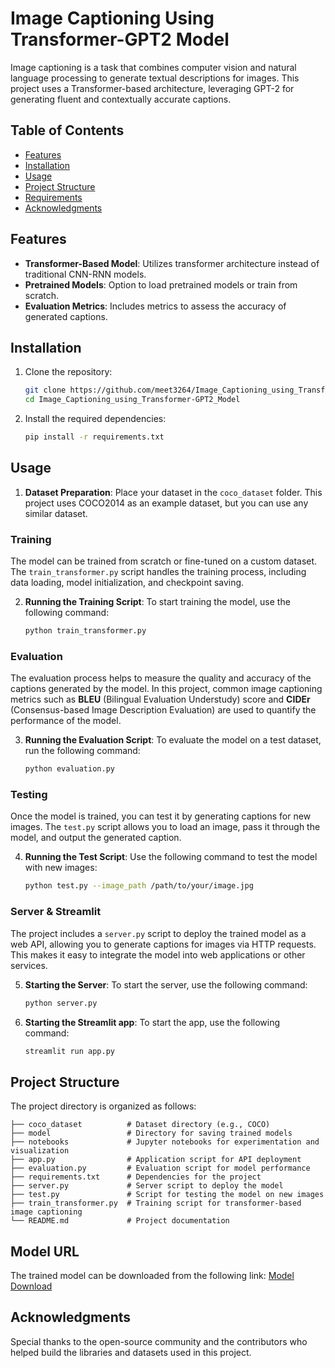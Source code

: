 # Image Captioning Using Transformer-GPT2 Model

Image captioning is a task that combines computer vision and natural language processing to generate textual descriptions for images. This project uses a Transformer-based architecture, leveraging GPT-2 for generating fluent and contextually accurate captions.

## Table of Contents
- [Features](#features)
- [Installation](#installation)
- [Usage](#usage)
- [Project Structure](#project-structure)
- [Requirements](#requirements)
- [Acknowledgments](#acknowledgments)
 

## Features
- **Transformer-Based Model**: Utilizes transformer architecture instead of traditional CNN-RNN models.
- **Pretrained Models**: Option to load pretrained models or train from scratch.
- **Evaluation Metrics**: Includes metrics to assess the accuracy of generated captions.

## Installation

1. Clone the repository:
   ```bash
   git clone https://github.com/meet3264/Image_Captioning_using_Transformer-GPT2_Model.git
   cd Image_Captioning_using_Transformer-GPT2_Model
   ```

2. Install the required dependencies:
   ```bash
   pip install -r requirements.txt
   ```
## Usage

1. **Dataset Preparation**: Place your dataset in the `coco_dataset` folder. This project uses COCO2014 as an example dataset, but you can use any similar dataset.
   
### Training

The model can be trained from scratch or fine-tuned on a custom dataset. The `train_transformer.py` script handles the training process, including data loading, model initialization, and checkpoint saving.

2. **Running the Training Script**:
   To start training the model, use the following command:
   ```bash
   python train_transformer.py
   ```
### Evaluation

The evaluation process helps to measure the quality and accuracy of the captions generated by the model. In this project, common image captioning metrics such as **BLEU** (Bilingual Evaluation Understudy) score and **CIDEr** (Consensus-based Image Description Evaluation) are used to quantify the performance of the model.

3. **Running the Evaluation Script**: 
   To evaluate the model on a test dataset, run the following command:
   ```bash
   python evaluation.py
   ```

### Testing

Once the model is trained, you can test it by generating captions for new images. The `test.py` script allows you to load an image, pass it through the model, and output the generated caption.

4. **Running the Test Script**:
   Use the following command to test the model with new images:
   ```bash
   python test.py --image_path /path/to/your/image.jpg
   ```

### Server & Streamlit

The project includes a `server.py` script to deploy the trained model as a web API, allowing you to generate captions for images via HTTP requests. This makes it easy to integrate the model into web applications or other services.

5. **Starting the Server**:
   To start the server, use the following command:
   ```bash
   python server.py
   ```
6. **Starting the Streamlit app**:
   To start the app, use the following command:
   ```bash
   streamlit run app.py
   ```
## Project Structure

The project directory is organized as follows:
```
├── coco_dataset          # Dataset directory (e.g., COCO)
├── model                 # Directory for saving trained models
├── notebooks             # Jupyter notebooks for experimentation and visualization
├── app.py                # Application script for API deployment
├── evaluation.py         # Evaluation script for model performance
├── requirements.txt      # Dependencies for the project
├── server.py             # Server script to deploy the model
├── test.py               # Script for testing the model on new images
├── train_transformer.py  # Training script for transformer-based image captioning
└── README.md             # Project documentation

```
## Model URL
The trained model can be downloaded from the following link: 
<a href="https://drive.google.com/uc?id=1N_gmx8tJtlV-UC6uTUIFEEWDwRdWngI-">Model Download</a>

## Acknowledgments

Special thanks to the open-source community and the contributors who helped build the libraries and datasets used in this project.
